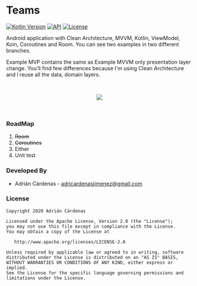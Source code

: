 # Teams
[![Kotlin Version](https://img.shields.io/badge/kotlin-1.3.61-blue.svg)](http://kotlinlang.org/)
[![API](https://img.shields.io/badge/API-23%2B-blue.svg?style=flat)](https://android-arsenal.com/api?level=23)
[![License](https://img.shields.io/badge/License-Apache%202.0-blue.svg)](https://opensource.org/licenses/Apache-2.0)

Android application with Clean Architecture, MVVM, Kotlin, ViewModel, Koin, Coroutines and Room.
You can see two examples in two different branches. 

Example MVP contains the same as Example MVVM only presentation layer change. You'll find few differences because I'm using Clean Architecture and I reuse all the data, domain layers.

<br/>
<p align="center">
  <img src="https://user-images.githubusercontent.com/27868425/80361819-d7bf0400-8881-11ea-9fbc-21a68c6e751f.png">
</p>
<br/>

### RoadMap

1. ~~Room~~
2. ~~Coroutines~~
3. Either
4. Unit test

### Developed By

* Adrián Cárdenas - <adricardenasjimenez@gmail.com> 

### License

    Copyright 2020 Adrián Cárdenas

    Licensed under the Apache License, Version 2.0 (the "License");
    you may not use this file except in compliance with the License.
    You may obtain a copy of the License at

       http://www.apache.org/licenses/LICENSE-2.0

    Unless required by applicable law or agreed to in writing, software
    distributed under the License is distributed on an "AS IS" BASIS,
    WITHOUT WARRANTIES OR CONDITIONS OF ANY KIND, either express or implied.
    See the License for the specific language governing permissions and
    limitations under the License.
